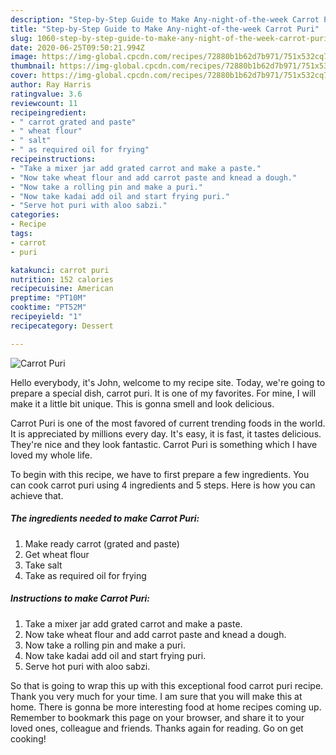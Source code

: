 ```yaml
---
description: "Step-by-Step Guide to Make Any-night-of-the-week Carrot Puri"
title: "Step-by-Step Guide to Make Any-night-of-the-week Carrot Puri"
slug: 1060-step-by-step-guide-to-make-any-night-of-the-week-carrot-puri
date: 2020-06-25T09:50:21.994Z
image: https://img-global.cpcdn.com/recipes/72880b1b62d7b971/751x532cq70/carrot-puri-recipe-main-photo.jpg
thumbnail: https://img-global.cpcdn.com/recipes/72880b1b62d7b971/751x532cq70/carrot-puri-recipe-main-photo.jpg
cover: https://img-global.cpcdn.com/recipes/72880b1b62d7b971/751x532cq70/carrot-puri-recipe-main-photo.jpg
author: Ray Harris
ratingvalue: 3.6
reviewcount: 11
recipeingredient:
- " carrot grated and paste"
- " wheat flour"
- " salt"
- " as required oil for frying"
recipeinstructions:
- "Take a mixer jar add grated carrot and make a paste."
- "Now take wheat flour and add carrot paste and knead a dough."
- "Now take a rolling pin and make a puri."
- "Now take kadai add oil and start frying puri."
- "Serve hot puri with aloo sabzi."
categories:
- Recipe
tags:
- carrot
- puri

katakunci: carrot puri 
nutrition: 152 calories
recipecuisine: American
preptime: "PT10M"
cooktime: "PT52M"
recipeyield: "1"
recipecategory: Dessert

---
```



![Carrot Puri](https://img-global.cpcdn.com/recipes/72880b1b62d7b971/751x532cq70/carrot-puri-recipe-main-photo.jpg)

Hello everybody, it's John, welcome to my recipe site. Today, we're going to prepare a special dish, carrot puri. It is one of my favorites. For mine, I will make it a little bit unique. This is gonna smell and look delicious.



Carrot Puri is one of the most favored of current trending foods in the world. It is appreciated by millions every day. It's easy, it is fast, it tastes delicious. They're nice and they look fantastic. Carrot Puri is something which I have loved my whole life.


To begin with this recipe, we have to first prepare a few ingredients. You can cook carrot puri using 4 ingredients and 5 steps. Here is how you can achieve that.

<!--inarticleads1-->

##### The ingredients needed to make Carrot Puri:

1. Make ready  carrot (grated and paste)
1. Get  wheat flour
1. Take  salt
1. Take  as required oil for frying




<!--inarticleads2-->

##### Instructions to make Carrot Puri:

1. Take a mixer jar add grated carrot and make a paste.
1. Now take wheat flour and add carrot paste and knead a dough.
1. Now take a rolling pin and make a puri.
1. Now take kadai add oil and start frying puri.
1. Serve hot puri with aloo sabzi.




So that is going to wrap this up with this exceptional food carrot puri recipe. Thank you very much for your time. I am sure that you will make this at home. There is gonna be more interesting food at home recipes coming up. Remember to bookmark this page on your browser, and share it to your loved ones, colleague and friends. Thanks again for reading. Go on get cooking!
